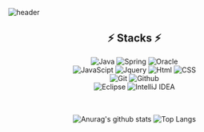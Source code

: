 ![header](https://capsule-render.vercel.app/api?type=waving&color=auto&height=200&section=header)
<div align="center">

<h2> ⚡  Stacks  ⚡ </h2>

<img alt="Java" src="https://img.shields.io/badge/Java-blue.svg?&style=for-the-badge&logo=Java&logoColor=white"/>
<img alt="Spring" src="https://img.shields.io/badge/Spring-6DB33F.svg?&style=for-the-badge&logo=Spring&logoColor=white"/> 
<img alt="Oracle" src="https://img.shields.io/badge/Oracle-F80000.svg?&style=for-the-badge&logo=Oracle&logoColor=white"/>
<br>
<img alt="JavaScipt" src="https://img.shields.io/badge/JavaScript-F7DF1E.svg?&style=for-the-badge&logo=JavaScript&logoColor=black"/>
<img alt="Jquery" src="https://img.shields.io/badge/Jquery-0769AD.svg?&style=for-the-badge&logo=Jquery&logoColor=white"/> 
<img alt="Html" src="https://img.shields.io/badge/HTML-E34F26.svg?&style=for-the-badge&logo=HTML5&logoColor=white"/> 
<img alt="CSS" src="https://img.shields.io/badge/CSS-1572B6.svg?&style=for-the-badge&logo=CSS3&logoColor=white"/>
<br>
<img alt="Git" src="https://img.shields.io/badge/Git-F05032.svg?&style=for-the-badge&logo=Git&logoColor=white"/>
<img alt="Github" src="https://img.shields.io/badge/Github-181717.svg?&style=for-the-badge&logo=Github&logoColor=white"/>
<br>
<img alt="Eclipse" src="https://img.shields.io/badge/EclipseIDE-2C2255.svg?&style=for-the-badge&logo=Eclipse&logoColor=white"/>
<img alt="IntelliJ IDEA" src="https://img.shields.io/badge/IntelliJ-000000.svg?&style=for-the-badge&logo=IntelliJ&logoColor=white"/>
<br><br><br>
  

![Anurag's github stats](https://github-readme-stats.vercel.app/api?username=shyeon-park&show_icons=true&theme=tokyonight)
![Top Langs](https://github-readme-stats.vercel.app/api/top-langs/?username=shyeon-park&layout=compact&theme=tokyonight)

</div>



